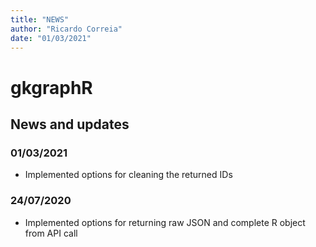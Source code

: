 ```yaml
---
title: "NEWS"
author: "Ricardo Correia"
date: "01/03/2021"
---
```


# gkgraphR

## News and updates

### 01/03/2021
* Implemented options for cleaning the returned IDs

### 24/07/2020
* Implemented options for returning raw JSON and complete R object from API call
